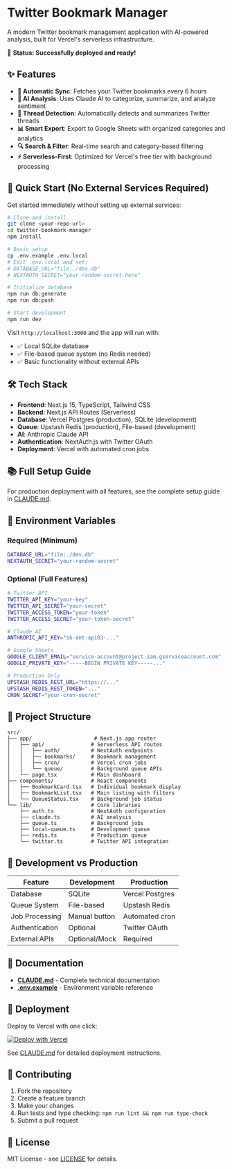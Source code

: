 # Twitter Bookmark Manager

A modern Twitter bookmark management application with AI-powered analysis, built for Vercel's serverless infrastructure.

🚀 **Status: Successfully deployed and ready!**

## ✨ Features

- **🔄 Automatic Sync**: Fetches your Twitter bookmarks every 6 hours
- **🧠 AI Analysis**: Uses Claude AI to categorize, summarize, and analyze sentiment
- **🧵 Thread Detection**: Automatically detects and summarizes Twitter threads
- **📊 Smart Export**: Export to Google Sheets with organized categories and analytics
- **🔍 Search & Filter**: Real-time search and category-based filtering
- **⚡ Serverless-First**: Optimized for Vercel's free tier with background processing

## 🚀 Quick Start (No External Services Required)

Get started immediately without setting up external services:

```bash
# Clone and install
git clone <your-repo-url>
cd twitter-bookmark-manager
npm install

# Basic setup
cp .env.example .env.local
# Edit .env.local and set:
# DATABASE_URL="file:./dev.db"
# NEXTAUTH_SECRET="your-random-secret-here"

# Initialize database
npm run db:generate
npm run db:push

# Start development
npm run dev
```

Visit `http://localhost:3000` and the app will run with:
- ✅ Local SQLite database
- ✅ File-based queue system (no Redis needed)
- ✅ Basic functionality without external APIs

## 🛠️ Tech Stack

- **Frontend**: Next.js 15, TypeScript, Tailwind CSS
- **Backend**: Next.js API Routes (Serverless)
- **Database**: Vercel Postgres (production), SQLite (development)
- **Queue**: Upstash Redis (production), File-based (development)
- **AI**: Anthropic Claude API
- **Authentication**: NextAuth.js with Twitter OAuth
- **Deployment**: Vercel with automated cron jobs

## 📚 Full Setup Guide

For production deployment with all features, see the complete setup guide in [CLAUDE.md](./CLAUDE.md).

## 🔧 Environment Variables

### Required (Minimum)
```bash
DATABASE_URL="file:./dev.db"
NEXTAUTH_SECRET="your-random-secret"
```

### Optional (Full Features)
```bash
# Twitter API
TWITTER_API_KEY="your-key"
TWITTER_API_SECRET="your-secret"
TWITTER_ACCESS_TOKEN="your-token"
TWITTER_ACCESS_SECRET="your-token-secret"

# Claude AI
ANTHROPIC_API_KEY="sk-ant-api03-..."

# Google Sheets
GOOGLE_CLIENT_EMAIL="service-account@project.iam.gserviceaccount.com"
GOOGLE_PRIVATE_KEY="-----BEGIN PRIVATE KEY-----..."

# Production Only
UPSTASH_REDIS_REST_URL="https://..."
UPSTASH_REDIS_REST_TOKEN="..."
CRON_SECRET="your-cron-secret"
```

## 📁 Project Structure

```
src/
├── app/                    # Next.js app router
│   ├── api/               # Serverless API routes
│   │   ├── auth/          # NextAuth endpoints
│   │   ├── bookmarks/     # Bookmark management
│   │   ├── cron/          # Vercel cron jobs
│   │   └── queue/         # Background queue APIs
│   └── page.tsx           # Main dashboard
├── components/            # React components
│   ├── BookmarkCard.tsx   # Individual bookmark display
│   ├── BookmarkList.tsx   # Main listing with filters
│   └── QueueStatus.tsx    # Background job status
└── lib/                   # Core libraries
    ├── auth.ts            # NextAuth configuration
    ├── claude.ts          # AI analysis
    ├── queue.ts           # Background jobs
    ├── local-queue.ts     # Development queue
    ├── redis.ts           # Production queue
    └── twitter.ts         # Twitter API integration
```

## 🎯 Development vs Production

| Feature | Development | Production |
|---------|-------------|------------|
| Database | SQLite | Vercel Postgres |
| Queue System | File-based | Upstash Redis |
| Job Processing | Manual button | Automated cron |
| Authentication | Optional | Twitter OAuth |
| External APIs | Optional/Mock | Required |

## 📖 Documentation

- **[CLAUDE.md](./CLAUDE.md)** - Complete technical documentation
- **[.env.example](./.env.example)** - Environment variable reference

## 🚀 Deployment

Deploy to Vercel with one click:

[![Deploy with Vercel](https://vercel.com/button)](https://vercel.com/new/clone?repository-url=https://github.com/your-username/twitter-bookmark-manager)

See [CLAUDE.md](./CLAUDE.md) for detailed deployment instructions.

## 🤝 Contributing

1. Fork the repository
2. Create a feature branch
3. Make your changes
4. Run tests and type checking: `npm run lint && npm run type-check`
5. Submit a pull request

## 📄 License

MIT License - see [LICENSE](LICENSE) for details.

